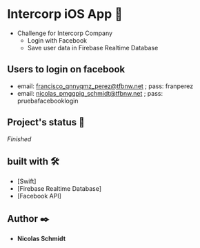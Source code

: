 # Intercorp iOS App 📲

* Challenge for Intercorp Company
  * Login with Facebook
  * Save user data in Firebase Realtime Database


## Users to login on facebook
* email: francisco_qnnyqmz_perez@tfbnw.net ; pass: franperez
* email: nicolas_pmgqpig_schmidt@tfbnw.net ; pass: pruebafacebooklogin

## Project's status 🚀

_Finished_

## built with 🛠️

* [Swift]
* [Firebase Realtime Database]
* [Facebook API]

## Author ✒️

* **Nicolas Schmidt** 
